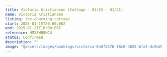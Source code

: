 ```yaml
---
title: Victoria Kristiansen (Cottage - 01/15 - 01/21)
name: Victoria Kristiansen
listing: the-charming-cottage
start: 2025-01-15T20:00:00Z
end: 2025-01-21T16:00:00Z
reference: HMX3WB8NC4
status: Confirmed
description: ""
image: "@assets/images/bookings/victoria-6a0fb47b-18c6-4635-bfa5-4c0a25dbcc08.avif"
---
```

